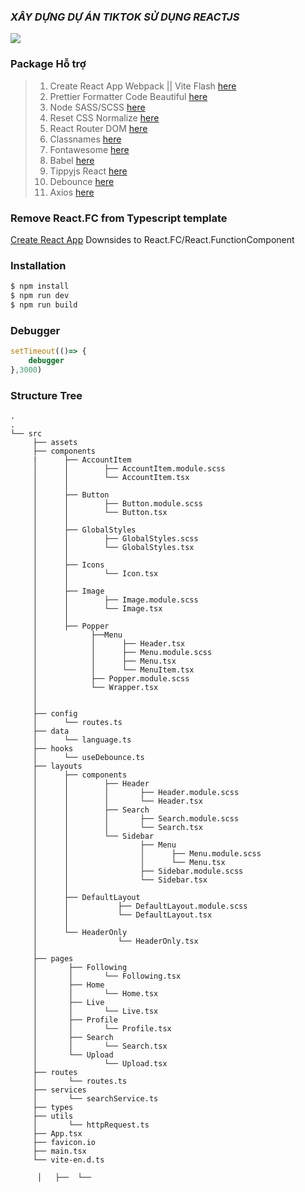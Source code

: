 ### ***XÂY DỰNG DỰ ÁN TIKTOK SỬ DỤNG REACTJS***
<div style = "display : flex; align-items: center">
<img src = "https://img.youtube.com/vi/VCgk2y-LUJY/mqdefault.jpg"/>


</div>


### Package Hỗ trợ 
>1. Create React App Webpack || Vite Flash [here](https://reactjs.org/)
>2. Prettier Formatter Code Beautiful [here](https://prettier.io/)
>3. Node SASS/SCSS [here](https://sass-lang.com/)
>4. Reset CSS Normalize [here](https://necolas.github.io/normalize.css/)
>5. React Router DOM [here](https://reactrouter.com/docs/en/v6/getting-started/overview)
>5. Classnames [here](https://github.com/JedWatson/classnames)
>6. Fontawesome [here](https://fontawesome.com/)
>7. Babel [here](https://babeljs.io/)
>8. Tippyjs React [here](https://github.com/atomiks/tippyjs-react)
>9. Debounce [here](https://github.com/jgarber623/javascript-debounce)
>10. Axios [here](https://github.com/axios/axios)


### Remove React.FC from Typescript template
[Create React App](https://github.com/facebook/create-react-app/pull/8177) Downsides to React.FC/React.FunctionComponent
### Installation
```bash
$ npm install
$ npm run dev
$ npm run build
```

### Debugger
```js
setTimeout(()=> {
    debugger
},3000)
```
### Structure Tree
```
.
.
└── src
     ├── assets
     ├── components
     |      ├── AccountItem
     │      │        ├── AccountItem.module.scss
     │      │        └── AccountItem.tsx
     │      │ 
     │      ├── Button
     │      │        ├── Button.module.scss
     │      │        └── Button.tsx
     │      │ 
     │      ├── GlobalStyles
     │      │        ├── GlobalStyles.scss
     │      │        └── GlobalStyles.tsx
     │      │ 
     │      ├── Icons
     │      │        └── Icon.tsx
     │      │ 
     │      ├── Image
     │      │        ├── Image.module.scss
     │      │        └── Image.tsx
     │      │ 
     │      ├── Popper
     │            ├──Menu
     │            │      ├── Header.tsx
     │            │      ├── Menu.module.scss
     │            │      ├── Menu.tsx
     │            │      └── MenuItem.tsx
     │            ├── Popper.module.scss
     │            └── Wrapper.tsx
     │
     │
     ├── config
     │      └── routes.ts
     ├── data
     │      └── language.ts
     ├── hooks
     │      └── useDebounce.ts  
     ├── layouts
     │      ├── components
     │      │        ├── Header
     │      │        │       ├── Header.module.scss
     │      │        │       └── Header.tsx
     │      │        ├── Search
     │      │        │       ├── Search.module.scss
     │      │        │       └── Search.tsx
     │      │        └── Sidebar
     │      │                ├── Menu
     │      │                │      ├── Menu.module.scss
     │      │                │      └── Menu.tsx
     │      │                ├── Sidebar.module.scss 
     │      │                └── Sidebar.tsx
     │      │
     │      ├── DefaultLayout
     │      │           ├── DefaultLayout.module.scss
     │      │           └── DefaultLayout.tsx
     │      │
     │      └── HeaderOnly
     │                  └── HeaderOnly.tsx
     │
     ├── pages
     │       ├── Following
     │       │       └── Following.tsx
     │       ├── Home
     │       │       └── Home.tsx
     │       ├── Live
     │       │       └── Live.tsx
     │       ├── Profile
     │       │       └── Profile.tsx
     │       ├── Search
     │       │       └── Search.tsx
     │       └── Upload
     │               └── Upload.tsx
     ├── routes
     │       └── routes.ts
     ├── services
     │       └── searchService.ts
     ├── types
     ├── utils
     │       └── httpRequest.ts
     ├── App.tsx
     ├── favicon.io
     ├── main.tsx
     └── vite-en.d.ts

      │   ├──  └──
```
